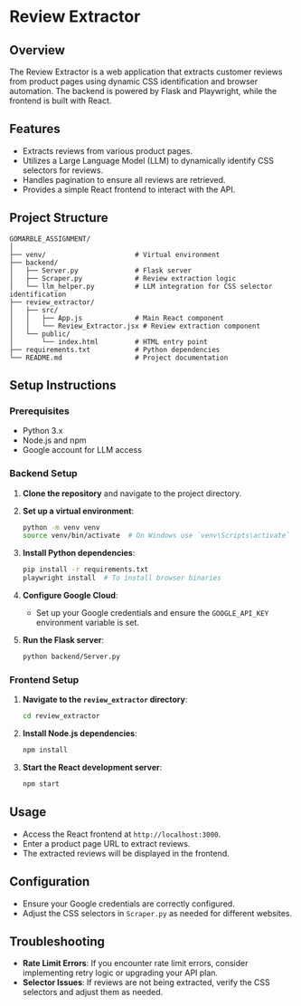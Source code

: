 # Review Extractor

## Overview

The Review Extractor is a web application that extracts customer reviews from product pages using dynamic CSS identification and browser automation. The backend is powered by Flask and Playwright, while the frontend is built with React.

## Features

- Extracts reviews from various product pages.
- Utilizes a Large Language Model (LLM) to dynamically identify CSS selectors for reviews.
- Handles pagination to ensure all reviews are retrieved.
- Provides a simple React frontend to interact with the API.

## Project Structure

```
GOMARBLE_ASSIGNMENT/
│
├── venv/                      # Virtual environment
├── backend/
│   ├── Server.py              # Flask server
│   ├── Scraper.py             # Review extraction logic
│   └── llm_helper.py          # LLM integration for CSS selector identification
├── review_extractor/
│   ├── src/
│   │   ├── App.js             # Main React component
│   │   └── Review_Extractor.jsx # Review extraction component
│   └── public/
│       └── index.html         # HTML entry point
├── requirements.txt           # Python dependencies
└── README.md                  # Project documentation
```

## Setup Instructions

### Prerequisites

- Python 3.x
- Node.js and npm
- Google account for LLM access

### Backend Setup

1. **Clone the repository** and navigate to the project directory.

2. **Set up a virtual environment**:
   ```bash
   python -m venv venv
   source venv/bin/activate  # On Windows use `venv\Scripts\activate`
   ```

3. **Install Python dependencies**:
   ```bash
   pip install -r requirements.txt
   playwright install  # To install browser binaries
   ```

4. **Configure Google Cloud**:
   - Set up your Google credentials and ensure the `GOOGLE_API_KEY` environment variable is set.

5. **Run the Flask server**:
   ```bash
   python backend/Server.py
   ```

### Frontend Setup

1. **Navigate to the `review_extractor` directory**:
   ```bash
   cd review_extractor
   ```

2. **Install Node.js dependencies**:
   ```bash
   npm install
   ```

3. **Start the React development server**:
   ```bash
   npm start
   ```

## Usage

- Access the React frontend at `http://localhost:3000`.
- Enter a product page URL to extract reviews.
- The extracted reviews will be displayed in the frontend.

## Configuration

- Ensure your Google credentials are correctly configured.
- Adjust the CSS selectors in `Scraper.py` as needed for different websites.

## Troubleshooting

- **Rate Limit Errors**: If you encounter rate limit errors, consider implementing retry logic or upgrading your API plan.
- **Selector Issues**: If reviews are not being extracted, verify the CSS selectors and adjust them as needed.
